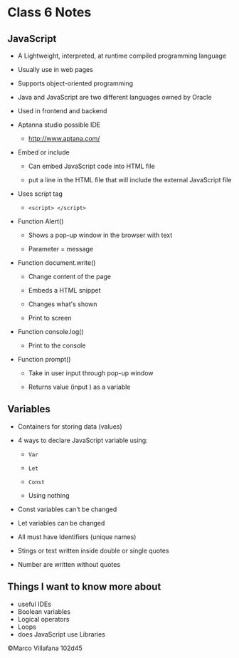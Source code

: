 # Class 6 Notes

## JavaScript 

+ A Lightweight, interpreted, at runtime compiled programming language  

+ Usually use in web pages  

+ Supports object-oriented programming 

+ Java and JavaScript are two different languages owned by Oracle  

+ Used in frontend and backend 

+ Aptanna studio possible IDE 

  + http://www.aptana.com/ 

+ Embed or include 

  + Can embed JavaScript code into HTML file  

  + put a line in the HTML file that will include the external JavaScript file 

+ Uses script tag  

  + `<script> </script>`

+ Function Alert() 

  + Shows a pop-up window in the browser with text 

  + Parameter = message  

+ Function document.write() 

  + Change content of the page 

  + Embeds a HTML snippet 

  + Changes what's shown  

  + Print to screen 

+ Function console.log() 

  + Print to the console 

+ Function prompt() 

  + Take in user input through pop-up window 

  + Returns value (input ) as a variable  

## Variables 

+ Containers for storing data (values) 

+ 4 ways to declare JavaScript variable using: 

  + `Var` 

  + `Let` 

  + `Const` 

  + Using nothing  

+ Const variables can't be changed 

+ Let variables can be changed   

+ All must have Identifiers (unique names) 

+ Stings or text written inside double or single quotes  

+ Number are written without quotes 

## Things I want to know more about

+ useful IDEs
+ Boolean variables
+ Logical operators
+ Loops
+ does JavaScript use Libraries

©Marco Villafana 102d45